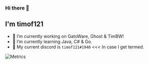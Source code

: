 ### Hi there 👋

## I'm timof121

- 🔭 I’m currently working on GatoWare, Ghost & TimBW!
- 🌱 I’m currently learning Java, C# & Go.
- 💬 My current discord is `timof121#1940` <<< In case I get termed.

![Metrics](https://metrics.lecoq.io/timof121?template=classic&config.timezone=Europe%2FMadrid)


